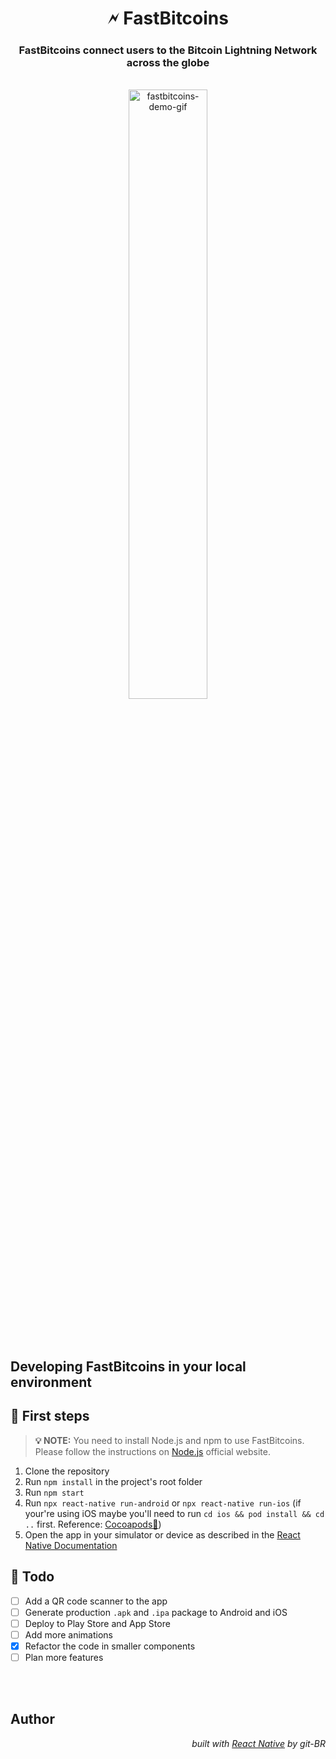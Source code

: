 <div align="center">

# 🗲 FastBitcoins

</div>

<div align="center">

### FastBitcoins connect users to the Bitcoin Lightning Network across the globe

<br>

  <img src="https://github.com/git-BR/FastBitcoins-Lightning-Network/blob/main/fastbitcoins-app.gif?raw=true" alt="fastbitcoins-demo-gif" width="50%" style="border-radius: 16px">

</div>

<br>
<br>
<br>

## Developing FastBitcoins in your local environment

## 📌 First steps

> **💡 NOTE:**
> You need to install Node.js and npm to use FastBitcoins. Please follow the instructions on [Node.js](https://nodejs.org/en/) official website.

1. Clone the repository
2. Run `npm install` in the project's root folder
3. Run `npm start`
4. Run `npx react-native run-android` or `npx react-native run-ios` (if your're using iOS maybe you'll need to run `cd ios && pod install && cd ..` first. Reference: [Cocoapods🔗](https://reactnative.dev/docs/environment-setup#cocoapods))
5. Open the app in your simulator or device as described in the [React Native Documentation](https://reactnative.dev/docs/environment-setup)

## 🚩 Todo

- [ ] Add a QR code scanner to the app
- [ ] Generate production `.apk` and `.ipa` package to Android and iOS
- [ ] Deploy to Play Store and App Store
- [ ] Add more animations
- [x] Refactor the code in smaller components
- [ ] Plan more features

<br>
<br>

## Author

<div align='right'>

_built with [React Native](https://reactnative.dev/) by git-BR_

</div>

<!-- add badge -->
